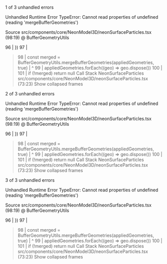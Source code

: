 
 
1 of 3 unhandled errors

Unhandled Runtime Error
TypeError: Cannot read properties of undefined (reading 'mergeBufferGeometries')

Source
src/components/core/NeonModel3D/neonSurfaceParticles.tsx (98:19) @ BufferGeometryUtils

   96 | })
   97 |
>  98 | const merged = BufferGeometryUtils.mergeBufferGeometries(appliedGeometries, true)
      |               ^
   99 | appliedGeometries.forEach((geo) => geo.dispose())
  100 |
  101 | if (!merged) return null
Call Stack
NeonSurfaceParticles
src/components/core/NeonModel3D/neonSurfaceParticles.tsx (73:23)
Show collapsed frames


 
2 of 3 unhandled errors

Unhandled Runtime Error
TypeError: Cannot read properties of undefined (reading 'mergeBufferGeometries')

Source
src/components/core/NeonModel3D/neonSurfaceParticles.tsx (98:19) @ BufferGeometryUtils

   96 | })
   97 |
>  98 | const merged = BufferGeometryUtils.mergeBufferGeometries(appliedGeometries, true)
      |               ^
   99 | appliedGeometries.forEach((geo) => geo.dispose())
  100 |
  101 | if (!merged) return null
Call Stack
NeonSurfaceParticles
src/components/core/NeonModel3D/neonSurfaceParticles.tsx (73:23)
Show collapsed frames


 
3 of 3 unhandled errors

Unhandled Runtime Error
TypeError: Cannot read properties of undefined (reading 'mergeBufferGeometries')

Source
src/components/core/NeonModel3D/neonSurfaceParticles.tsx (98:19) @ BufferGeometryUtils

   96 | })
   97 |
>  98 | const merged = BufferGeometryUtils.mergeBufferGeometries(appliedGeometries, true)
      |               ^
   99 | appliedGeometries.forEach((geo) => geo.dispose())
  100 |
  101 | if (!merged) return null
Call Stack
NeonSurfaceParticles
src/components/core/NeonModel3D/neonSurfaceParticles.tsx (73:23)
Show collapsed frames